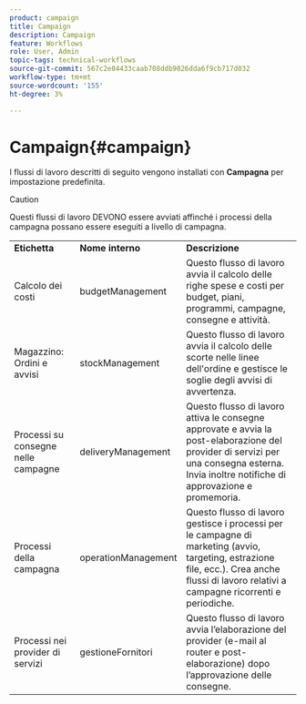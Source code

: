 ```yaml
---
product: campaign
title: Campaign
description: Campaign
feature: Workflows
role: User, Admin
topic-tags: technical-workflows
source-git-commit: 567c2e84433caab708ddb9026dda6f9cb717d032
workflow-type: tm+mt
source-wordcount: '155'
ht-degree: 3%

---
```



# Campaign{#campaign}

I flussi di lavoro descritti di seguito vengono installati con **Campagna** per impostazione predefinita.

>[!CAUTION]
>
>Questi flussi di lavoro DEVONO essere avviati affinché i processi della campagna possano essere eseguiti a livello di campagna.

<table> 
 <tbody> 
  <tr> 
   <td> <strong>Etichetta</strong><br /> </td> 
   <td> <strong>Nome interno</strong><br /> </td> 
   <td> <strong>Descrizione</strong><br /> </td> 
  </tr> 
  <tr> 
   <td> <span class="uicontrol">Calcolo dei costi</span> <br /> </td> 
   <td> <span class="uicontrol">budgetManagement</span> <br /> </td> 
   <td> Questo flusso di lavoro avvia il calcolo delle righe spese e costi per budget, piani, programmi, campagne, consegne e attività.<br /> </td> 
  </tr> 
  <tr> 
   <td> <span class="uicontrol">Magazzino: Ordini e avvisi</span> <br /> </td> 
   <td> <span class="uicontrol">stockManagement</span> <br /> </td> 
   <td> Questo flusso di lavoro avvia il calcolo delle scorte nelle linee dell'ordine e gestisce le soglie degli avvisi di avvertenza.<br /> </td> 
  </tr> 
  <tr> 
   <td> <span class="uicontrol">Processi su consegne nelle campagne</span> <br /> </td> 
   <td> <span class="uicontrol">deliveryManagement</span> <br /> </td> 
   <td> Questo flusso di lavoro attiva le consegne approvate e avvia la post-elaborazione del provider di servizi per una consegna esterna. Invia inoltre notifiche di approvazione e promemoria.<br /> </td> 
  </tr> 
  <tr> 
   <td> <span class="uicontrol">Processi della campagna</span> <br /> </td> 
   <td> <span class="uicontrol">operationManagement</span> <br /> </td> 
   <td> Questo flusso di lavoro gestisce i processi per le campagne di marketing (avvio, targeting, estrazione file, ecc.). Crea anche flussi di lavoro relativi a campagne ricorrenti e periodiche.<br /> </td> 
  </tr> 
  <tr> 
   <td> <span class="uicontrol">Processi nei provider di servizi</span> <br /> </td> 
   <td> <span class="uicontrol">gestioneFornitori</span> <br /> </td> 
   <td> Questo flusso di lavoro avvia l’elaborazione del provider (e-mail al router e post-elaborazione) dopo l’approvazione delle consegne. <br /> </td> 
  </tr> 
 </tbody> 
</table>


